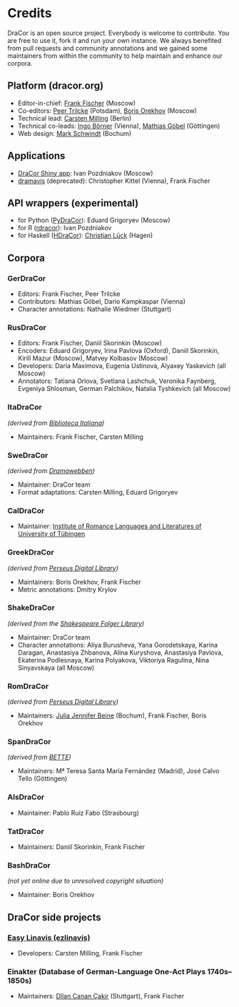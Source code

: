 # Credits

DraCor is an open source project. Everybody is welcome to contribute. You are free to use it, fork it and run your own instance. We always benefited from pull requests and community annotations and we gained some maintainers from within the community to help maintain and enhance our corpora.

## Platform (dracor.org)
* Editor-in-chief: [Frank Fischer](https://lehkost.github.io/) (Moscow)
* Co-editors: [Peer Trilcke](https://www.uni-potsdam.de/de/lit-19-jhd/peertrilcke/) (Potsdam), [Boris Orekhov](http://nevmenandr.net/bo.php) (Moscow)
* Technical lead: [Carsten Milling](https://hashtable.de/) (Berlin)
* Technical co-leads: [Ingo Börner](https://www.oeaw.ac.at/acdh/team/current-team/ingo-boerner/) (Vienna), [Mathias Göbel](https://www.sub.uni-goettingen.de/en/contact/staff-a-z/staff-details/person/mathias-goebel/) (Göttingen)
* Web design: [Mark Schwindt](https://www.markschwindt.com/) (Bochum)

## Applications
* [DraCor Shiny app](https://shiny.dracor.org/): Ivan Pozdniakov (Moscow)
* [dramavis](https://dlina.github.io/dramavis/) (deprecated): Christopher Kittel (Vienna), Frank Fischer

## API wrappers (experimental)
* for Python ([PyDraCor](https://pypi.org/project/pydracor/)): Eduard Grigoryev (Moscow)
* for R ([rdracor](https://github.com/dracor-org/rdracor)): Ivan Pozdniakov
* for Haskell ([HDraCor](https://github.com/dracor-org/hdracor)): [Christian Lück](https://www.fernuni-hagen.de/literatur/medienaesthetik/team/christianlueck.shtml) (Hagen)

## Corpora

### GerDraCor
* Editors: Frank Fischer, Peer Trilcke
* Contributors: Mathias Göbel, Dario Kampkaspar (Vienna)
* Character annotations: Nathalie Wiedmer (Stuttgart)

### RusDraCor
* Editors: Frank Fischer, Daniil Skorinkin (Moscow)
* Encoders: Eduard Grigoryev, Irina Pavlova (Oxford), Daniil Skorinkin, Kirill Mazur (Moscow), Matvey Kolbasov (Moscow)
* Developers: Daria Maximova, Eugenia Ustinova, Alyaxey Yaskevich (all Moscow)
* Annotators: Tatiana Orlova, Svetlana Lashchuk, Veronika Faynberg, Evgeniya Shlosman, German Palchikov, Natalia Tyshkevich (all Moscow)

### ItaDraCor
*(derived from [Biblioteca Italiana](http://www.bibliotecaitaliana.it/))*
* Maintainers: Frank Fischer, Carsten Milling

### SweDraCor
*(derived from [Dramawebben](https://litteraturbanken.se/dramawebben))*
* Maintainer: DraCor team
* Format adaptations: Carsten Milling, Eduard Grigoryev

### CalDraCor
* Maintainer: [Institute of Romance Languages and Literatures of University of Tübingen](https://uni-tuebingen.de/fakultaeten/philosophische-fakultaet/fachbereiche/neuphilologie/romanisches-seminar/home/)

### GreekDraCor
*(derived from [Perseus Digital Library](http://www.perseus.tufts.edu/hopper/opensource/download))*
* Maintainers: Boris Orekhov, Frank Fischer
* Metric annotations: Dmitry Krylov

### ShakeDraCor
*(derived from the [Shakespeare Folger Library](https://www.folgerdigitaltexts.org/))*
* Maintainer: DraCor team
* Character annotations: Aliya Burusheva, Yana Gorodetskaya, Karina Daragan, Anastasiya Zhbanova, Alina Kuryshova, Anastasiya Pavlova, Ekaterina Podlesnaya, Karina Polyakova, Viktoriya Ragulina, Nina Sinyavskaya (all Moscow)

### RomDraCor
*(derived from [Perseus Digital Library](http://www.perseus.tufts.edu/hopper/opensource/download))*
* Maintainers: [Julia Jennifer Beine](https://rub.academia.edu/JuliaJenniferBeine) (Bochum), Frank Fischer, Boris Orekhov

### SpanDraCor
*(derived from [BETTE](https://github.com/GHEDI/BETTE))*
* Maintainers: Mª Teresa Santa María Fernández (Madrid), José Calvo Tello (Göttingen)

### AlsDraCor
* Maintainer: Pablo Ruiz Fabo (Strasbourg)

### TatDraCor
* Maintainers: Daniil Skorinkin, Frank Fischer

### BashDraCor
*(not yet online due to unresolved copyright situation)*
* Maintainer: Boris Orekhov

## DraCor side projects

### [Easy Linavis (ezlinavis)](https://ezlinavis.dracor.org/)
* Developers: Carsten Milling, Frank Fischer

### Einakter (Database of German-Language One-Act Plays 1740s–1850s)
* Maintainers: [Dîlan Canan Çakir](https://www.ilw.uni-stuttgart.de/institut/team/Cakir-00001/) (Stuttgart), Frank Fischer
